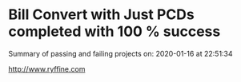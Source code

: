 # Bill Convert with Just PCDs completed with 100 % success

Summary of passing and failing projects on: 2020-01-16 at 22:51:34

http://www.ryffine.com
